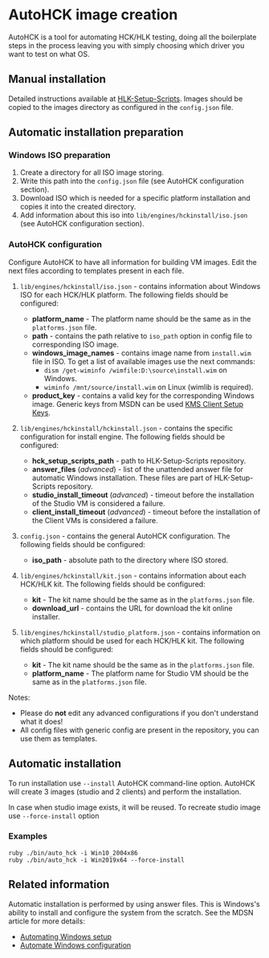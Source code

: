 # AutoHCK image creation

AutoHCK is a tool for automating HCK/HLK testing, doing all the boilerplate steps in the process leaving you with simply choosing which driver you want to test on what OS.

## Manual installation

Detailed instructions available at [HLK-Setup-Scripts](https://github.com/HCK-CI/HLK-Setup-Scripts).
Images should be copied to the images directory as configured in the `config.json` file.

## Automatic installation preparation

### Windows ISO preparation

1. Create a directory for all ISO image storing.
2. Write this path into the `config.json` file (see AutoHCK configuration section).
3. Download ISO which is needed for a specific platform installation and copies it into the created directory.
4. Add information about this iso into `lib/engines/hckinstall/iso.json` (see AutoHCK configuration section).

### AutoHCK configuration

Configure AutoHCK to have all information for building VM images. Edit the next files according to templates present in each file.

1. `lib/engines/hckinstall/iso.json` - contains information about Windows ISO for each HCK/HLK platform. The following fields should be configured:
   - **platform_name** - The platform name should be the same as in the `platforms.json` file.
   - **path** - contains the path relative to `iso_path` option in config file to corresponding ISO image.
   - **windows_image_names** - contains image name from `install.wim` file in ISO. To get a list of available images use the next commands:
      * `dism /get-wiminfo /wimfile:D:\source\install.wim` on Windows.
      * `wiminfo /mnt/source/install.wim` on Linux (wimlib is required).
   - **product_key** - contains a valid key for the corresponding Windows image. Generic keys from MSDN can be used [KMS Client Setup Keys](https://docs.microsoft.com/en-us/previous-versions/windows/it-pro/windows-server-2012-R2-and-2012/jj612867(v=ws.11)).

2. `lib/engines/hckinstall/hckinstall.json` - contains the specific configuration for install engine. The following fields should be configured:
   - **hck_setup_scripts_path** - path to HLK-Setup-Scripts repository.
   - **answer_files** (_advanced_) -  list of the unattended answer file for automatic Windows installation. These files are part of HLK-Setup-Scripts repository.
   - **studio_install_timeout** (_advanced_) - timeout before the installation of the Studio VM is considered a failure.
   - **client_install_timeout** (_advanced_) - timeout before the installation of the Client VMs is considered a failure.

3. `config.json` - contains the general AutoHCK configuration. The following fields should be configured:
   - **iso_path** - absolute path to the directory where ISO stored.

4. `lib/engines/hckinstall/kit.json` - contains information about each HCK/HLK kit. The following fields should be configured:
   - **kit** - The kit name should be the same as in the `platforms.json` file.
   - **download_url** - contains the URL for download the kit online installer.

5. `lib/engines/hckinstall/studio_platform.json` - contains information on which platform should be used for each HCK/HLK kit. The following fields should be configured:
   - **kit** - The kit name should be the same as in the `platforms.json` file.
   - **platform_name** - The platform name for Studio VM should be the same as in the `platforms.json` file.

Notes:
   - Please do **not** edit any advanced configurations if you don't understand what it does!
   - All config files with generic config are present in the repository, you can use them as templates.

## Automatic installation

To run installation use `--install` AutoHCK command-line option. AutoHCK will create 3 images (studio and 2 clients) and perform the installation.

In case when studio image exists, it will be reused. To recreate studio image use `--force-install` option

### Examples
```
ruby ./bin/auto_hck -i Win10_2004x86
ruby ./bin/auto_hck -i Win2019x64 --force-install
```

## Related information

Automatic installation is performed by using answer files. This is Windows's ability to install and configure the system from the scratch. See the MDSN article for more details:

   - [Automating Windows setup](https://docs.microsoft.com/en-us/windows-hardware/manufacture/desktop/automate-windows-setup)
   - [Automate Windows configuration](https://docs.microsoft.com/en-us/windows-hardware/manufacture/desktop/update-windows-settings-and-scripts-create-your-own-answer-file-sxs)
